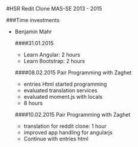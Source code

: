 ﻿#HSR Redit Clone MAS-SE 2013 - 2015

###Time investments

- Benjamin Mahr

   ####31.01.2015
    - Learn Angular: 2 hours
    - Learn Bootstrap: 2 hours

   ####08.02.2015 Pair Programming with Zaghet
    - entries Html started programming
    - evaluated translation services
    - evaluated moment.js with locals
    - 8 hours

   ####10.02.2015 Pair Programming with Zaghet
    - translation for reddit clone: 1 hour
    - improved app handling for angularjs
    - Continue with entries html






